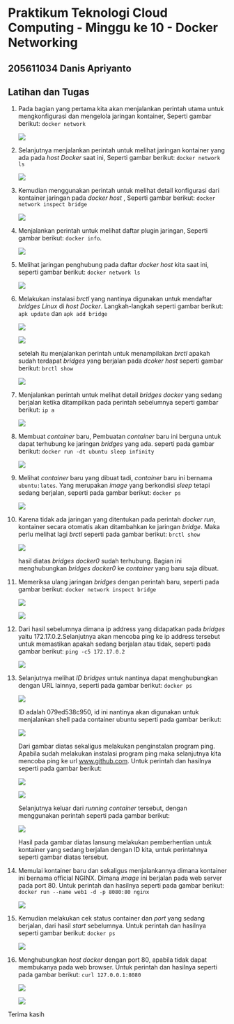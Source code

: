 
# Praktikum Teknologi Cloud Computing - Minggu ke 10 - Docker Networking

## 205611034 Danis Apriyanto

## Latihan dan Tugas

1. Pada bagian yang pertama kita akan menjalankan perintah utama untuk mengkonfigurasi dan mengelola jaringan kontainer, Seperti gambar berikut: `docker network`

    ![](img/img1.jpg)

2. Selanjutnya menjalankan perintah untuk melihat jaringan kontainer yang ada pada _host Docker_ saat ini, Seperti gambar berikut: `docker network ls`

    ![](img/img2.jpg)

3. Kemudian menggunakan perintah untuk melihat detail konfigurasi dari kontainer jaringan pada _docker host_ , Seperti gambar berikut: `docker network inspect bridge`

    ![](img/img3.jpg)

4. Menjalankan perintah untuk melihat daftar plugin jaringan, Seperti gambar berikut: `docker info`. 

    ![](img/img4.jpg)

5. Melihat jaringan penghubung pada daftar _docker host_ kita saat ini, seperti gambar berikut: `docker network ls`

    ![](img/img5.jpg)

6. Melakukan instalasi _brctl_ yang nantinya digunakan untuk mendaftar _bridges Linux_ di _host Docker_. Langkah-langkah seperti gambar berikut: `apk update` dan `apk add bridge`

    ![](img/img6.jpg)

    ![](img/img7.jpg)

    setelah itu menjalankan perintah untuk menampilakan _brctl_ apakah sudah terdapat _bridges_ yang berjalan pada _dcoker host_ seperti gambar berikut: `brctl show`

    ![](img/img8.jpg)

7. Menjalankan perintah untuk melihat detail _bridges docker_ yang sedang berjalan ketika ditampilkan pada perintah sebelumnya seperti gambar berikut: `ip a`

    ![](img/img9.jpg)

8. Membuat _container_ baru, Pembuatan _container_ baru ini berguna untuk dapat terhubung ke jaringan _bridges_ yang ada. seperti pada gambar berikut: `docker run -dt ubuntu sleep infinity`

    ![](img/img10.jpg)

9. Melihat _container_ baru yang dibuat tadi, _container_ baru ini bernama `ubuntu:lates`. Yang merupakan _image_ yang berkondisi _sleep_ tetapi sedang berjalan, seperti pada gambar  berikut: `docker ps`

    ![](img/img11.jpg)

10. Karena tidak ada jaringan yang ditentukan pada perintah _docker run_, kontainer secara otomatis akan ditambahkan ke jaringan _bridge_. Maka perlu melihat lagi _brctl_  seperti pada gambar berikut: `brctl show`

    ![](img/img12.jpg)

    hasil diatas _bridges docker0_ sudah terhubung. Bagian ini menghubungkan _bridges docker0_ ke _container_ yang baru saja dibuat.

11. Memeriksa ulang jaringan _bridges_ dengan perintah baru, seperti pada gambar berikut: `docker network inspect bridge`

    ![](img/img13.jpg)

    ![](img/img14.jpg)

12. Dari hasil sebelumnya dimana ip address yang didapatkan pada _bridges_ yaitu 172.17.0.2.Selanjutnya akan mencoba ping ke ip address tersebut untuk memastikan apakah sedang berjalan atau tidak, seperti pada gambar berikut: `ping -c5 172.17.0.2`

    ![](img/img15.jpg)

13. Selanjutnya melihat _ID bridges_ untuk nantinya dapat menghubungkan dengan URL lainnya, seperti pada gambar berikut: `docker ps`

    ![](img/gambar-16.jpg)
    
    ID adalah 079ed538c950, id ini nantinya akan digunakan untuk menjalankan shell pada container ubuntu seperti pada gambar berikut:
    
    ![](img/gambar-17.jpg)

    Dari gambar diatas sekaligus melakukan penginstalan program ping. Apabila sudah melakukan instalasi program ping maka selanjutnya kita mencoba ping ke url www.github.com. Untuk perintah dan hasilnya seperti pada gambar berikut:

    ![](img/gambar-18.jpg)

    ![](img/gambar-19.jpg)

    Selanjutnya keluar dari _running container_ tersebut, dengan menggunakan perintah seperti pada gambar berikut:

    ![](img/gambar-20.jpg)

    Hasil pada gambar diatas lansung melakukan pemberhentian untuk kontainer yang sedang berjalan dengan ID kita, untuk perintahnya seperti gambar diatas tersebut.

14. Memulai kontainer baru dan sekaligus menjalankannya dimana kontainer ini bernama official NGINX. Dimana _image_ ini berjalan pada web server pada port 80. Untuk perintah dan hasilnya seperti pada gambar berikut: `docker run --name web1 -d -p 8080:80 nginx`

    ![](img/gambar-21.jpg)

15. Kemudian melakukan cek status container dan _port_ yang sedang berjalan, dari hasil _start_ sebelumnya. Untuk perintah dan hasilnya seperti gambar berikut: `docker ps`

    ![](img/gambar-22.jpg)

16. Menghubungkan _host docker_ dengan port 80, apabila tidak dapat membukanya pada web browser. Untuk perintah dan hasilnya seperti pada gambar berikut: `curl 127.0.0.1:8080`

    ![](img/gambar-23.jpg)

    ![](img/gambar-24.jpg)

Terima kasih